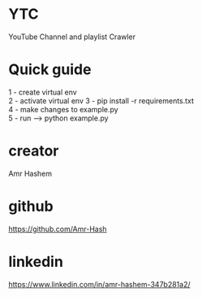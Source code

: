 # YTC
YouTube Channel and playlist Crawler

# Quick guide
1 - create virtual env  
2 - activate virtual env
3 - pip install -r requirements.txt  
4 - make changes to example.py  
5 - run --> python example.py 

# creator
Amr Hashem

# github
https://github.com/Amr-Hash

# linkedin
https://www.linkedin.com/in/amr-hashem-347b281a2/
